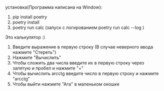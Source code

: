 установка(Программа написана на Window):
1. pip install poetry 
2. poetry install 
3. poetry run calc (запуск с логированием poetry run calc --log
)

Это калькулятор :)
1. Введите выражение в первую строку (В случае неверного ввода нажмите "Стереть")
2. Нажмите "Вычислить"
3. Чтобы сложить два числа введите их в первую строку через запятую и пробел и нажмите "+"
4. Чтобы вычислить arcctg введите число в первую строку и нажмите "arcctg"
5. Чтобы выйти нажмите "Ага" в маленьком окошке
